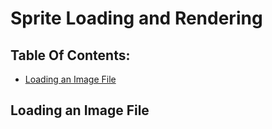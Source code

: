 # Sprite Loading and Rendering

## Table Of Contents:

- [Loading an Image File](#loading-an-image-file)


## Loading an Image File


